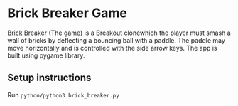 # Brick Breaker Game

Brick Breaker (The game) is a Breakout clonewhich the player must smash a wall of bricks by deflecting a bouncing ball with a paddle. The paddle may move horizontally and is controlled with the side arrow keys.
The app is built using pygame library.

## Setup instructions

Run `python/python3 brick_breaker.py`
